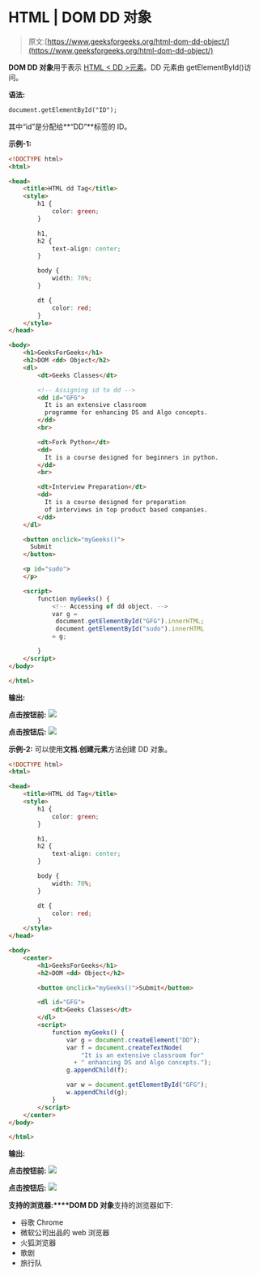 # HTML | DOM DD 对象

> 原文:[https://www.geeksforgeeks.org/html-dom-dd-object/](https://www.geeksforgeeks.org/html-dom-dd-object/)

**DOM DD 对象**用于表示 [HTML < DD >元素](https://www.geeksforgeeks.org/html-br-tag/)。DD 元素由 getElementById()访问。

**语法:**

```html
document.getElementById("ID");

```

其中“id”是分配给**“DD”**标签的 ID。

**示例-1:**

```html
<!DOCTYPE html>
<html>

<head>
    <title>HTML dd Tag</title>
    <style>
        h1 {
            color: green;
        }

        h1,
        h2 {
            text-align: center;
        }

        body {
            width: 70%;
        }

        dt {
            color: red;
        }
    </style>
</head>

<body>
    <h1>GeeksForGeeks</h1>
    <h2>DOM <dd> Object</h2>
    <dl>
        <dt>Geeks Classes</dt>

        <!-- Assigning id to dd -->
        <dd id="GFG">
          It is an extensive classroom 
          programme for enhancing DS and Algo concepts.
        </dd>
        <br>

        <dt>Fork Python</dt>
        <dd>
          It is a course designed for beginners in python.
        </dd>
        <br>

        <dt>Interview Preparation</dt>
        <dd>
          It is a course designed for preparation 
          of interviews in top product based companies.
        </dd>
    </dl>

    <button onclick="myGeeks()">
      Submit
    </button>

    <p id="sudo">
    </p>

    <script>
        function myGeeks() {
            <!-- Accessing of dd object. -->
            var g = 
             document.getElementById("GFG").innerHTML;
             document.getElementById("sudo").innerHTML 
            = g;

        }
    </script>
</body>

</html>            
```

**输出:**

**点击按钮前:**
![](img/1fe8ac8e54a30cc659c837236bf4f560.png)

**点击按钮后:**
![](img/c5e68daa3dcf5ba42358457d22ce680e.png)

**示例-2:** 可以使用**文档.创建元素**方法创建 DD 对象。

```html
<!DOCTYPE html>
<html>

<head>
    <title>HTML dd Tag</title>
    <style>
        h1 {
            color: green;
        }

        h1,
        h2 {
            text-align: center;
        }

        body {
            width: 70%;
        }

        dt {
            color: red;
        }
    </style>
</head>

<body>
    <center>
        <h1>GeeksForGeeks</h1>
        <h2>DOM <dd> Object</h2>

        <button onclick="myGeeks()">Submit</button>

        <dl id="GFG">
            <dt>Geeks Classes</dt>
        </dl>
        <script>
            function myGeeks() {
                var g = document.createElement("DD");
                var f = document.createTextNode(
                    "It is an extensive classroom for" 
                  + " enhancing DS and Algo concepts.");
                g.appendChild(f);

                var w = document.getElementById("GFG");
                w.appendChild(g);
            }
        </script>
    </center>
</body>

</html>
```

**输出:**

**点击按钮前:**
![](img/834c39c66fce67115eee14590ea7186c.png)

**点击按钮后:**
![](img/3b83ac6c8e26b515b7a295aa54c4305b.png)

**支持的浏览器:****DOM DD 对象**支持的浏览器如下:

*   谷歌 Chrome
*   微软公司出品的 web 浏览器
*   火狐浏览器
*   歌剧
*   旅行队